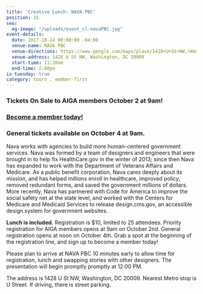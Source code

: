 ```yaml
---
title: 'Creative Lunch: NAVA PBC'
position: 15
seo:
  og-image: "/uploads/event_cl-navaPBC.jpg"
event-details:
  date: 2017-10-24 00:00:00 -04:00
  venue-name: NAVA PBC
  venue-directions: https://www.google.com/maps/place/1428+U+St+NW,+Washington,+DC+20009/@38.9167108,-77.0353563,17z/data=!3m1!4b1!4m5!3m4!1s0x89b7b7e7f9a07a85:0xabdf02f4fd861fc3!8m2!3d38.9167108!4d-77.0331676
  venue-address: 1428 U St NW, Washington, DC 20009
  start-time: 11:30am
  end-time: 2:00pm
is-tuesday: true
category: tours , member-first
---
```


### Tickets On Sale to AIGA members October 2 at 9am! 

### [Become a member today!](https://dc.aiga.org/membership/membership-rates/)

### General tickets available on October 4 at 9am.

Nava works with agencies to build more human-centered government services. Nava was formed by a team of designers and engineers that were brought in to help fix HealthCare.gov in the winter of 2013; since then Nava has expanded to work with the Department of Veterans Affairs and Medicare. As a public benefit corporation, Nava cares deeply about its mission, and has helped millions enroll in healthcare, improved policy, removed redundant forms, and saved the government millions of dollars. More recently, Nava has partnered with Code for America to improve the social safety net at the state level, and worked with the Centers for Medicare and Medicaid Services to release design.cms.gov, an accessible design system for government websites.

**Lunch is included.** Registration is $10, limited to 25 attendees. Priority registration for AIGA members opens at 9am on October 2nd. General registration opens at noon on October 4th. Grab a spot at the beginning of the registration line, and sign up to become a member today!
 
Please plan to arrive at NAVA PBC 10 minutes early to allow time for registration, lunch and swapping stories with other designers. The presentation will begin promptly promptly at 12:00 PM.
 
The address is 1428 U St NW, Washington, DC 20009. Nearest Metro stop is U Street. If driving, there is street parking. 
